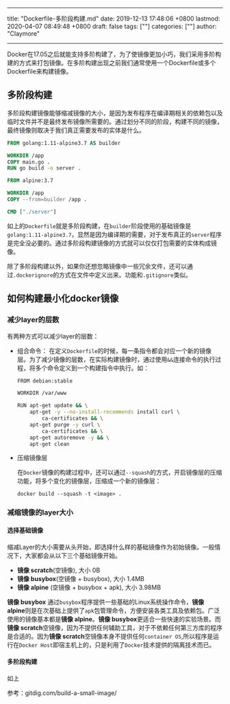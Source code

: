 
---
title: "Dockerfile-多阶段构建.md"
date: 2019-12-13 17:48:06 +0800
lastmod: 2020-04-07 08:49:48 +0800
draft: false
tags: [""]
categories: [""]
author: "Claymore"

---
Docker在17.05之后就能支持多阶构建了，为了使镜像更加小巧，我们采用多阶构建的方式来打包镜像。在多阶构建出现之前我们通常使用一个Dockerfile或多个Dockerfile来构建镜像。

## 多阶段构建

多阶段构建镜像能够缩减镜像的大小，是因为发布程序在编译期相关的依赖包以及临时文件并不是最终发布镜像所需要的。通过划分不同的阶段，构建不同的镜像，最终镜像则取决于我们真正需要发布的实体是什么。

``` dockerfile
FROM golang:1.11-alpine3.7 AS builder

WORKDIR /app
COPY main.go .
RUN go build -o server .

FROM alpine:3.7

WORKDIR /app
COPY --from=builder /app .

CMD ["./server"]
```

如上的`Dockerfile`就是多阶段构建，在`builder`阶段使用的基础镜像是`golang:1.11-alpine3.7`，显然是因为编译期的需要，对于发布真正的`server`程序是完全没必要的。通过多阶段构建镜像的方式就可以仅仅打包需要的实体构成镜像。

除了多阶段构建以外，如果你还想忽略镜像中一些冗余文件，还可以通过`.dockerignore`的方式在文件中定义出来。功能和`.gitignore`类似。



## 如何构建最小化docker镜像

### 减少layer的层数

有两种方式可以减少layer的层数：

* 组合命令： 在定义`Dockerfile`的时候，每一条指令都会对应一个新的镜像层。为了减少镜像的层数，在实际构建镜像时，通过使用`&&`连接命令的执行过程，将多个命令定义到一个构建指令中执行。如：

  ```sh
  FROM debian:stable
  
  WORKDIR /var/www
  
  RUN apt-get update && \
      apt-get -y --no-install-recommends install curl \
          ca-certificates && \
      apt-get purge -y curl \
          ca-certificates && \
      apt-get autoremove -y && \
      apt-get clean
  ```

* 压缩镜像层

  在`Docker`镜像的构建过程中，还可以通过`--squash`的方式，开启镜像层的压缩功能，将多个变化的镜像层，压缩成一个新的镜像层：

  `docker build --squash -t <image> .`



### 减缩镜像的layer大小

#### 选择基础镜像

缩减Layer的大小需要从头开始，即选择什么样的基础镜像作为初始镜像。一般情况下，大家都会从以下三个基础镜像开始。

- **镜像 scratch**(空镜像), 大小 0B
- **镜像 busybox**(空镜像 + busybox), 大小 1.4MB
- **镜像 alpine** (空镜像 + busybox + apk), 大小 3.98MB

**镜像 busybox** 通过`busybox`程序提供一些基础的Linux系统操作命令，**镜像 alpine**则是在次基础上提供了`apk`包管理命令，方便安装各类工具及依赖包。广泛使用的镜像基本都是**镜像 alpine**。**镜像 busybox**更适合一些快速的实验场景。而**镜像 scratch**空镜像，因为不提供任何辅助工具，对于不依赖任何第三方库的程序是合适的。因为**镜像 scratch**空镜像本身不提供任何`container OS`,所以程序是运行在`Docker Host`即宿主机上的，只是利用了`Docker`技术提供的隔离技术而已。



#### 多阶段构建

如上

参考：gitdig.com/build-a-small-image/